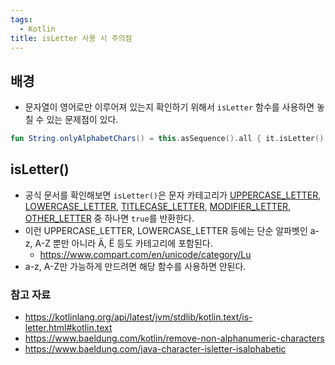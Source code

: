```yaml
---
tags:
  - Kotlin
title: isLetter 사용 시 주의점
---
```



## 배경

- 문자열이 영어로만 이루어져 있는지 확인하기 위해서 `isLetter` 함수를 사용하면 놓칠 수 있는 문제점이 있다.

```kotlin
fun String.onlyAlphabetChars() = this.asSequence().all { it.isLetter() }
```

## isLetter()

- 공식 문서를 확인해보면 `isLetter()`은 문자 카테고리가 [UPPERCASE_LETTER](https://kotlinlang.org/api/latest/jvm/stdlib/kotlin.text/-char-category/-u-p-p-e-r-c-a-s-e_-l-e-t-t-e-r.html#kotlin.text.CharCategory.UPPERCASE_LETTER), [LOWERCASE_LETTER](https://kotlinlang.org/api/latest/jvm/stdlib/kotlin.text/-char-category/-l-o-w-e-r-c-a-s-e_-l-e-t-t-e-r.html#kotlin.text.CharCategory.LOWERCASE_LETTER), [TITLECASE_LETTER](https://kotlinlang.org/api/latest/jvm/stdlib/kotlin.text/-char-category/-t-i-t-l-e-c-a-s-e_-l-e-t-t-e-r.html#kotlin.text.CharCategory.TITLECASE_LETTER), [MODIFIER_LETTER](https://kotlinlang.org/api/latest/jvm/stdlib/kotlin.text/-char-category/-m-o-d-i-f-i-e-r_-l-e-t-t-e-r.html#kotlin.text.CharCategory.MODIFIER_LETTER), [OTHER_LETTER](https://kotlinlang.org/api/latest/jvm/stdlib/kotlin.text/-char-category/-o-t-h-e-r_-l-e-t-t-e-r.html#kotlin.text.CharCategory.OTHER_LETTER) 중 하나면 `true`를 반환한다.
- 이런 UPPERCASE_LETTER, LOWERCASE_LETTER 등에는 단순 알파벳인 a-z, A-Z 뿐만 아니라 Ä, Ë 등도 카테고리에 포함된다.
	- https://www.compart.com/en/unicode/category/Lu
- a-z, A-Z만 가능하게 만드려면 해당 함수를 사용하면 안된다.

### 참고 자료

- https://kotlinlang.org/api/latest/jvm/stdlib/kotlin.text/is-letter.html#kotlin.text
- https://www.baeldung.com/kotlin/remove-non-alphanumeric-characters
- https://www.baeldung.com/java-character-isletter-isalphabetic
